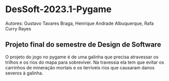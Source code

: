# DesSoft-2023.1-Pygame

Autores: Gustavo Tavares Braga, Henrique Andrade Albuquerque, Rafa Curry Rayes

## Projeto final do semestre de Design de Software
O projeto do jogo no pygame é de uma galinha que precisa atravessar os trilhos e os rios do mapa para sobreviver. Na travessia ela tem que evitar os carrinhos de mineração mortais e os terríveis rios que causaram danos severos à galinha.
